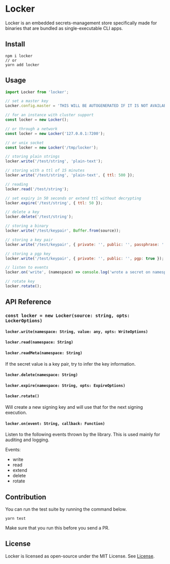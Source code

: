 # Locker

Locker is an embedded secrets-management store specifically made for
binaries that are bundled as single-executable CLI apps.

## Install

```shell
npm i locker
// or
yarn add locker
```

## Usage

```js
import Locker from 'locker';

// set a master key
Locker.config.master = 'THIS WILL BE AUTOGENERATED IF IT IS NOT AVAILABLE';

// for an instance with cluster support
const locker = new Locker();

// or through a network
const locker = new Locker('127.0.0.1:7200');

// or unix socket
const locker = new Locker('/tmp/locker');

// storing plain strings
locker.write('/test/string', 'plain-text');

// storing with a ttl of 15 minutes
locker.write('/test/string', 'plain-text', { ttl: 500 });

// reading
locker.read('/test/string');

// set expiry in 50 seconds or extend ttl without decrypting
locker.expire('/test/string', { ttl: 50 });

// delete a key
locker.delete('/test/string');

// storing a binary
locker.write('/test/keypair', Buffer.from(source));

// storing a key pair
locker.write('/test/keypair', { private: '', public: '', passphrase: '' });

// storing a pgp key
locker.write('/test/keypair', { private: '', public: '', pgp: true });

// listen to events
locker.on('write', (namespace) => console.log('wrote a secret on namespace: ' + namespace));

// rotate key
locker.rotate();
```

## API Reference

### `const locker = new Locker(source: string, opts: LockerOptions)`

#### `locker.write(namespace: String, value: any, opts: WriteOptions)`

#### `locker.read(namespace: String)`

#### `locker.readMeta(namespace: String)`

If the secret value is a key pair, try to infer the key information.

#### `locker.delete(namespace: String)`

#### `locker.expire(namespace: String, opts: ExpireOptions)`

#### `locker.rotate()`

Will create a new signing key and will use that for the next signing execution.

#### `locker.on(event: String, callback: Function)`

Listen to the following events thrown by the library. This is used mainly for auditing and logging.

Events:
- write
- read
- extend
- delete
- rotate

## Contribution

You can run the test suite by running the command below.

```shell
yarn test
```

Make sure that you run this before you send a PR.

## License

Locker is licensed as open-source under the MIT License. See [License](./LICENSE).
